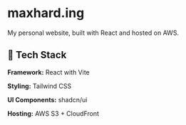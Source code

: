 # maxhard.ing

My personal website, built with React and hosted on AWS.

## 🚀 Tech Stack

**Framework:** React with Vite

**Styling:** Tailwind CSS

**UI Components:** shadcn/ui

**Hosting:** AWS S3 + CloudFront
